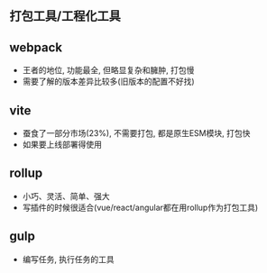 ## 打包工具/工程化工具

## webpack
- 王者的地位, 功能最全, 但略显复杂和臃肿, 打包慢
- 需要了解的版本差异比较多(旧版本的配置不好找)

## vite
- 蚕食了一部分市场(23%), 不需要打包, 都是原生ESM模块, 打包快
- 如果要上线部署得使用

## rollup
- 小巧、灵活、简单、强大
- 写插件的时候很适合(vue/react/angular都在用rollup作为打包工具)

## gulp
- 编写任务, 执行任务的工具